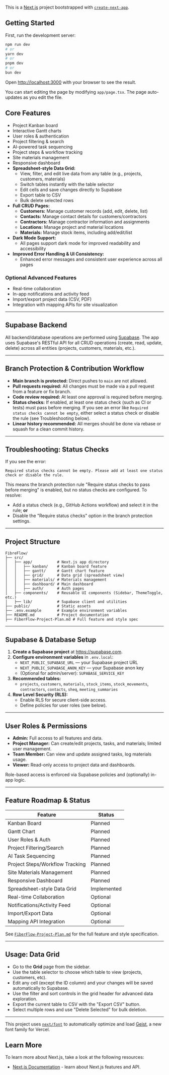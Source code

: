 This is a [Next.js](https://nextjs.org) project bootstrapped with [`create-next-app`](https://nextjs.org/docs/app/api-reference/cli/create-next-app).

## Getting Started

First, run the development server:

```bash
npm run dev
# or
yarn dev
# or
pnpm dev
# or
bun dev
```

Open [http://localhost:3000](http://localhost:3000) with your browser to see the result.

You can start editing the page by modifying `app/page.tsx`. The page auto-updates as you edit the file.

## Core Features
- Project Kanban board
- Interactive Gantt charts
- User roles & authentication
- Project filtering & search
- AI-powered task sequencing
- Project steps & workflow tracking
- Site materials management
- Responsive dashboard
- **Spreadsheet-style Data Grid:**
  - View, filter, and edit live data from any table (e.g., projects, customers, materials)
  - Switch tables instantly with the table selector
  - Edit cells and save changes directly to Supabase
  - Export table to CSV
  - Bulk delete selected rows
- **Full CRUD Pages:**
  - **Customers:** Manage customer records (add, edit, delete, list)
  - **Contacts:** Manage contact details for customers/contractors
  - **Contractors:** Manage contractor information and assignments
  - **Locations:** Manage project and material locations
  - **Materials:** Manage stock items, including add/edit/list
- **Dark Mode Support:**
  - All pages support dark mode for improved readability and accessibility
- **Improved Error Handling & UI Consistency:**
  - Enhanced error messages and consistent user experience across all pages

### Optional Advanced Features
- Real-time collaboration
- In-app notifications and activity feed
- Import/export project data (CSV, PDF)
- Integration with mapping APIs for site visualization

---

## Supabase Backend

All backend/database operations are performed using [Supabase](https://supabase.com/). The app uses Supabase's RESTful API for all CRUD operations (create, read, update, delete) across all entities (projects, customers, materials, etc.).

---

## Branch Protection & Contribution Workflow

- **Main branch is protected:** Direct pushes to `main` are not allowed.
- **Pull requests required:** All changes must be made via a pull request from a feature or fix branch.
- **Code review required:** At least one approval is required before merging.
- **Status checks:** If enabled, at least one status check (such as CI or tests) must pass before merging. If you see an error like `Required status checks cannot be empty`, either select a status check or disable the rule (see Troubleshooting below).
- **Linear history recommended:** All merges should be done via rebase or squash for a clean commit history.

---

## Troubleshooting: Status Checks

If you see the error:

```
Required status checks cannot be empty. Please add at least one status check or disable the rule.
```

This means the branch protection rule "Require status checks to pass before merging" is enabled, but no status checks are configured. To resolve:
- Add a status check (e.g., GitHub Actions workflow) and select it in the rule; **or**
- Disable the "Require status checks" option in the branch protection settings.

---

## Project Structure

```
FibreFlow/
├── src/
│   ├── app/           # Next.js app directory
│   │   ├── kanban/    # Kanban board feature
│   │   ├── gantt/     # Gantt chart feature
│   │   ├── grid/      # Data grid (spreadsheet view)
│   │   ├── materials/ # Materials management
│   │   ├── dashboard/ # Main dashboard
│   │   ├── auth/      # Auth pages
│   ├── components/    # Reusable UI components (Sidebar, ThemeToggle, etc.)
│   ├── lib/           # Supabase client and utilities
├── public/            # Static assets
├── .env.example       # Example environment variables
├── README.md          # Project documentation
├── FiberFlow-Project-Plan.md # Full feature and style spec
```

---

## Supabase & Database Setup

1. **Create a Supabase project** at https://supabase.com.
2. **Configure environment variables** in `.env.local`:
   - `NEXT_PUBLIC_SUPABASE_URL` — your Supabase project URL
   - `NEXT_PUBLIC_SUPABASE_ANON_KEY` — your Supabase anon key
   - (Optional for admin/server): `SUPABASE_SERVICE_KEY`
3. **Recommended tables:**
   - `projects`, `customers`, `materials`, `stock_items`, `stock_movements`, `contractors`, `contacts`, `sheq`, `meeting_summaries`
4. **Row Level Security (RLS):**
   - Enable RLS for secure client-side access.
   - Define policies for user roles (see below).

---

## User Roles & Permissions

- **Admin:** Full access to all features and data.
- **Project Manager:** Can create/edit projects, tasks, and materials; limited user management.
- **Team Member:** Can view and update assigned tasks, log materials usage.
- **Viewer:** Read-only access to project data and dashboards.

Role-based access is enforced via Supabase policies and (optionally) in-app logic.

---

## Feature Roadmap & Status

| Feature                          | Status        |
|----------------------------------|--------------|
| Kanban Board                     | Planned      |
| Gantt Chart                      | Planned      |
| User Roles & Auth                | Planned      |
| Project Filtering/Search         | Planned      |
| AI Task Sequencing               | Planned      |
| Project Steps/Workflow Tracking  | Planned      |
| Site Materials Management        | Planned      |
| Responsive Dashboard             | Planned      |
| Spreadsheet-style Data Grid      | Implemented  |
| Real-time Collaboration          | Optional     |
| Notifications/Activity Feed      | Optional     |
| Import/Export Data               | Optional     |
| Mapping API Integration          | Optional     |

See [`FiberFlow-Project-Plan.md`](../FiberFlow-Project-Plan.md) for the full feature and style specification.

---

## Usage: Data Grid
- Go to the **Grid** page from the sidebar.
- Use the table selector to choose which table to view (projects, customers, etc).
- Edit any cell (except the ID column) and your changes will be saved automatically to Supabase.
- Use the filter and sort controls in the grid header for advanced data exploration.
- Export the current table to CSV with the "Export CSV" button.
- Select multiple rows and use "Delete Selected" for bulk deletion.

---

This project uses [`next/font`](https://nextjs.org/docs/app/building-your-application/optimizing/fonts) to automatically optimize and load [Geist](https://vercel.com/font), a new font family for Vercel.

## Learn More

To learn more about Next.js, take a look at the following resources:

- [Next.js Documentation](https://nextjs.org/docs) - learn about Next.js features and API.
